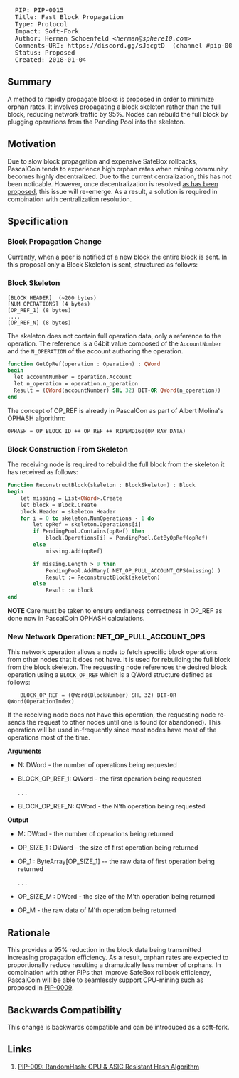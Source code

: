 <pre>
  PIP: PIP-0015
  Title: Fast Block Propagation
  Type: Protocol
  Impact: Soft-Fork
  Author: Herman Schoenfeld <i>&lt;herman@sphere10.com&gt;</i>
  Comments-URI: https://discord.gg/sJqcgtD  (channel #pip-0015)
  Status: Proposed
  Created: 2018-01-04
</pre>

## Summary

A method to rapidly propagate blocks is proposed in order to minimize orphan rates. It involves propagating a block skeleton rather than the full block, reducing network traffic by 95%. Nodes can rebuild the full block by plugging operations from the Pending Pool into the skeleton.

## Motivation

Due to slow block propagation and expensive SafeBox rollbacks, PascalCoin tends to experience high orphan rates when mining community becomes highly decentralized. Due to the current centralization, this has not been noticable. However, once decentralization is resolved [as has been proposed][1], this issue will re-emerge. As a result, a solution is required in combination with centralization resolution.

## Specification

### Block Propagation Change

Currently, when a peer is notified of a new block the entire block is sent. In this proposal only a Block Skeleton is sent, structured as follows: 

### Block Skeleton

```
[BLOCK HEADER]  (~200 bytes)
[NUM OPERATIONS] (4 bytes)
[OP_REF_1] (8 bytes)
....
[OP_REF_N] (8 bytes)
```

The skeleton does not contain full operation data, only a reference to the operation. The reference is a 64bit value composed of the ```AccountNumber``` and the ```N_OPERATION``` of the account authoring the operation.

```pascal
function GetOpRef(operation : Operation) : QWord
begin
  let accountNumber = operation.Account
  let n_operation = operation.n_operation
  Result = (QWord(accountNumber) SHL 32) BIT-OR QWord(n_operation))
end
```

The concept of OP_REF is already in PascalCon as part of Albert Molina's OPHASH algorithm:

```
OPHASH = OP_BLOCK_ID ++ OP_REF ++ RIPEMD160(OP_RAW_DATA)
```


### Block Construction From Skeleton

The receiving node is required to rebuild the full block from the skeleton it has received as follows:

```pascal
Function ReconstructBlock(skeleton : BlockSkeleton) : Block
begin
    let missing = List<QWord>.Create
    let block = Block.Create
    block.Header = skeleton.Header
    for i = 0 to skeleton.NumOperations - 1 do
        let opRef = skeleton.Operations[i]
        if PendingPool.Contains(opRef) then
            block.Operations[i] = PendingPool.GetByOpRef(opRef)
        else
            missing.Add(opRef)

        if missing.Length > 0 then
            PendingPool.AddMany( NET_OP_PULL_ACCOUNT_OPS(missing) )
            Result := ReconstructBlock(skeleton)
        else
            Result := block
end

```

**NOTE** Care must be taken to ensure endianess correctness in OP_REF as done now in PascalCoin OPHASH calculations.

### New Network Operation: NET_OP_PULL_ACCOUNT_OPS

This network operation allows a node to fetch specific block operations from other nodes that it does not have. It is used for rebuilding the full block from the block skeleton. The requesting node references the desired block operation using a ```BLOCK_OP_REF``` which is a QWord structure defined as follows:

```
    BLOCK_OP_REF = (QWord(BlockNumber) SHL 32) BIT-OR QWord(OperationIndex)
```

 If the receiving node does not have this operation, the requesting node re-sends the request to other nodes until one is found (or abandoned). This operation will be used in-frequently since most nodes have most of the operations most of the time.

**Arguments**
- N: DWord - the number of operations being requested
- BLOCK_OP_REF_1: QWord - the first operation being requested

    .
    .
    .
    
- BLOCK_OP_REF_N: QWord - the N'th operation being requested

**Output**
- M: DWord - the number of operations being returned
- OP_SIZE_1 : DWord - the size of first operation being returned
- OP_1 : ByteArray[OP_SIZE_1] -- the raw data of first operation being returned

    .
    .
    .
    
- OP_SIZE_M : DWord - the size of the M'th operation being returned
- OP_M - the raw data of M'th operation being returned

## Rationale

This provides a 95% reduction in the block data being transmitted increasing propagation efficiency. As a result, orphan rates are expected to proportionally reduce resulting a dramatically less number of orphans. In combination with other PIPs that improve SafeBox rollback efficiency, PascalCoin will be able to seamlessly support CPU-mining such as proposed in [PIP-0009][1].

## Backwards Compatibility

This change is backwards compatible and can be introduced as a soft-fork. 
 
 ## Links

1. [PIP-009: RandomHash: GPU & ASIC Resistant Hash Algorithm][1]

[1]: https://github.com/PascalCoin/PascalCoin/blob/master/PIP/PIP-0009.md
